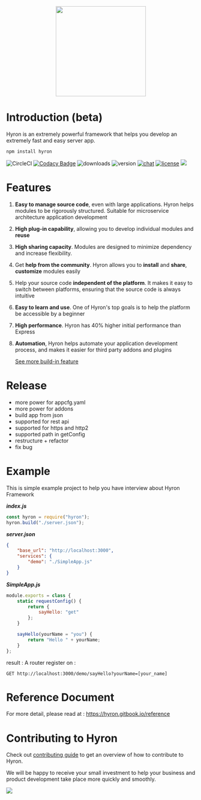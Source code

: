 <div style = "text-align:center">
    <img src="https://i.imgur.com/mAjPWAu.png" style="width:240px; margin:auto"/>
</div>

# Introduction (beta)

Hyron is an extremely powerful framework that helps you develop an extremely fast and easy server app.


```
npm install hyron
```

![CircleCI](https://img.shields.io/circleci/project/github/hyron-group/hyron/master.svg?style=flat)
[![Codacy Badge](https://api.codacy.com/project/badge/Grade/488552ae62744dd7bf6bb34028adcc36)](https://www.codacy.com/app/thangdjw/hyron?utm_source=github.com&utm_medium=referral&utm_content=hyron-group/hyron&utm_campaign=Badge_Grade)
![downloads](https://img.shields.io/npm/dm/hyron.svg?style=flat)
![version](https://img.shields.io/npm/v/hyron.svg?style=flat)
[![chat](https://img.shields.io/gitter/room/hyron-group/community.svg?style=flat)](https://gitter.im/Hyron-group/community)
[![license](https://img.shields.io/npm/l/hyron.svg?style=flat)](https://www.gnu.org/licenses/gpl-3.0.en.html)
[![](http://img.shields.io/liberapay/patrons/thangdjw.svg?logo=liberapay)](https://liberapay.com/thangdjw/donate)



# Features

1. **Easy to manage source code**, even with large applications. Hyron helps modules to be rigorously structured. Suitable for microservice architecture application development
2. **High plug-in capability**, allowing you to develop individual modules and **reuse**
3. **High sharing capacity**. Modules are designed to minimize dependency and increase flexibility.
4. Get **help from the community**. Hyron allows you to **install** and **share**, **customize** modules easily
5. Help your source code **independent of the platform**. It makes it easy to switch between platforms, ensuring that the source code is always intuitive
6. **Easy to learn and use**. One of Hyron's top goals is to help the platform be accessible by a beginner
7. **High performance**. Hyron has 40% higher initial performance than Express
8. **Automation**, Hyron helps automate your application development process, and makes it easier for third party addons and plugins

    [See more build-in feature](https://hyron.gitbook.io/reference/buildin-features)

# Release

-   more power for appcfg.yaml
-   more power for addons
-   build app from json
-   supported for rest api
-   supported for https and http2
-   supported path in getConfig
-   restructure + refactor
-   fix bug

# Example

This is simple example project to help you have interview about Hyron Framework

**_index.js_**

```js
const hyron = require("hyron");
hyron.build("./server.json");
```

**_server.json_**

```json
{
    "base_url": "http://localhost:3000",
    "services": {
        "demo": "./SimpleApp.js"
    }
}
```

**_SimpleApp.js_**

```js
module.exports = class {
    static requestConfig() {
        return {
            sayHello: "get"
        };
    }

    sayHello(yourName = "you") {
        return "Hello " + yourName;
    }
};
```

result :
A router register on :

```http
GET http://localhost:3000/demo/sayHello?yourName=[your_name]
```
# Reference Document

For more detail, please read at : https://hyron.gitbook.io/reference

# Contributing to Hyron

Check out [contributing guide](https://hyron.gitbook.io/reference/contribution) to get an overview of how to contribute to Hyron.

We will be happy to receive your small investment to help your business and product development take place more quickly and smoothly.

[![](https://liberapay.com/assets/widgets/donate.svg)](https://liberapay.com/thangdjw/donate)
